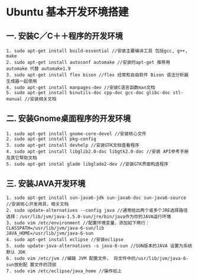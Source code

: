 # Ubuntu 基本开发环境搭建

## 一. 安装C／C＋＋程序的开发环境 

    1. sudo apt-get install build-essential //安装主要编译工具 包括gcc, g++, make 
    2. sudo apt-get install autoconf automake //安装时apt-get 推荐用 automake 代替 automake1.9
    3. sudo apt-get install flex bison //flex 经常和自由软件 Bison 语法分析器生成器一起使用
    4. sudo apt-get install manpages-dev //安装C语言函数man文档 
    5. sudo apt-get install binutils-doc cpp-doc gcc-doc glibc-doc stl-manual //安装相关文档

## 二. 安装Gnome桌面程序的开发环境 

    1. sudo apt-get install gnome-core-devel //安装核心文件 
    2. sudo apt-get install pkg-config 
    3. sudo apt-get install devhelp //安装GTK文档查看程序 
    4. sudo apt-get install libglib2.0-doc libgtk2.0-doc //安装 API参考手册及其它帮助文档 
    5. sudo apt-get instal glade libglade2-dev //安装GTK界面构造程序 

## 三. 安装JAVA开发环境 

    1. sudo apt-get install sun-java6-jdk sun-java6-doc sun-java6-source //安装核心开发用具，相关文档 
    2. sudo update-alternatives --config java //通常给出两个或多个JRE选择路径 选择：/usr/lib/jvm/java-1.5.0-sun/jre/bin/java作为你的JAVA运行环境 
    3. sudo vim /etc/environment //配置环境变量，添加如下两行： 
    CLASSPATH=/usr/lib/jvm/java-6-sun/lib 
    JAVA_HOME=/usr/lib/jvm/java-6-sun 
    4. sudo apt-get install eclipse //安装eclipse 
    5. sudo update-java-alternatives -s java-6-sun //SUN版本的JAVA 设置为系统默认 JDK 
    6. sudo vim /etc/jvm //编辑 JVM 配置文件， 将文件中的/usr/lib/jvm/java-6-sun放到配 置文件的顶部 
    7. sudo vim /etc/eclipse/java_home //操作如上
